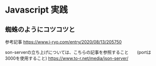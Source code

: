 # Javascript 実践
## 蜘蛛のようにコツコツと

参考記事
https://www.i-ryo.com/entry/2020/08/13/205750

son-serverの立ち上げについては、こちらの記事を参照すること　　(portは3000を使用すること)
https://www.to-r.net/media/json-server/